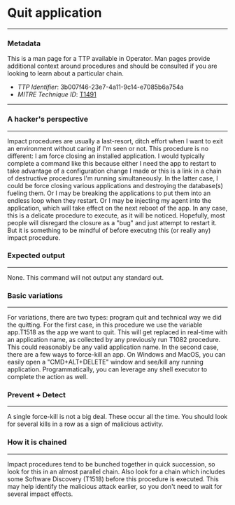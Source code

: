 
# Quit application

---

### Metadata

This is a man page for a TTP available in Operator. Man pages provide additional context around procedures and should be consulted if you are looking to learn about a particular chain.

- *TTP Identifier*: 3b007f46-23e7-4a11-9c14-e7085b6a754a
- *MITRE Technique ID*: [T1491](https://attack.mitre.org/techniques/T1491/)

---

### A hacker's perspective

---

Impact procedures are usually a last-resort, ditch effort when I want to exit an environment without caring if I'm seen or not. This procedure is no different: I am force closing an installed application. I would typically complete a command like this because either I need the app to restart to take advantage of a configuration change I made or this is a link in a chain of destructive procedures I'm running simultaneously. In the latter case, I could be force closing various applications and destroying the database(s) fueling them. Or I may be breaking the applications to put them into an endless loop when they restart. Or I may be injecting my agent into the application, which will take effect on the next reboot of the app. In any case, this is a delicate procedure to execute, as it will be noticed. Hopefully, most people will disregard the closure as a "bug" and just attempt to restart it. But it is something to be mindful of before executng this (or really any) impact procedure. 

### Expected output

---

None. This command will not output any standard out. 

### Basic variations

---

For variations, there are two types: program quit and technical way we did the quitting. For the first case, in this procedure we use the variable app.T1518 as the app we want to quit. This will get replaced in real-time with an application name, as collected by any previously run T1082 procedure. This could reasonably be any valid application name. In the second case, there are a few ways to force-kill an app. On Windows and MacOS, you can easily open a "CMD+ALT+DELETE" window and see/kill any running application. Programmatically, you can leverage any shell executor to complete the action as well. 

### Prevent + Detect

---

A single force-kill is not a big deal. These occur all the time. You should look for several kills in a row as a sign of malicious activity. 

### How it is chained

---

Impact procedures tend to be bunched together in quick succession, so look for this in an almost parallel chain. Also look for a chain which includes some Software Discovery (T1518) before this procedure is executed. This may help identify the malicious attack earlier, so you don't need to wait for several impact effects. 

